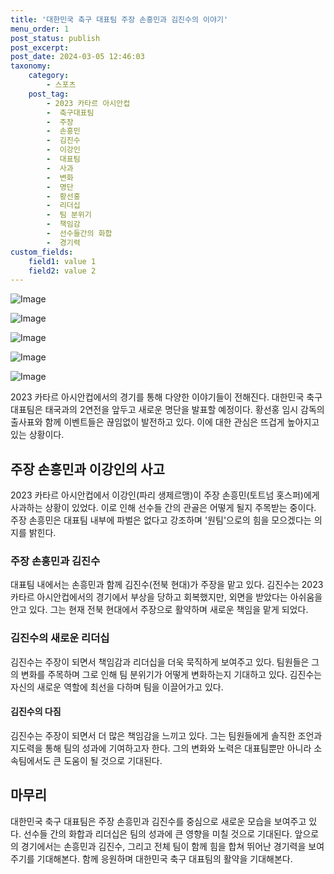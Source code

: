 ```yaml
---
title: '대한민국 축구 대표팀 주장 손흥민과 김진수의 이야기'
menu_order: 1
post_status: publish
post_excerpt: 
post_date: 2024-03-05 12:46:03
taxonomy:
    category:
        - 스포츠
    post_tag:
        - 2023 카타르 아시안컵
        -  축구대표팀
        -  주장
        -  손흥민
        -  김진수
        -  이강인
        -  대표팀
        -  사과
        -  변화
        -  명단
        -  황선홍
        -  리더십
        -  팀 분위기
        -  책임감
        -  선수들간의 화합
        -  경기력
custom_fields:
    field1: value 1
    field2: value 2
---
```


![Image](https://imgnews.pstatic.net/image/477/2024/03/05/0000476860_001_20240305060102072.jpg?type=w647)

![Image](https://imgnews.pstatic.net/image/477/2024/03/05/0000476860_002_20240305060102124.jpg?type=w647)

![Image](https://imgnews.pstatic.net/image/477/2024/03/05/0000476860_003_20240305060102182.jpg?type=w647)

![Image](https://imgnews.pstatic.net/image/477/2024/03/05/0000476860_004_20240305060102227.jpg?type=w647)

![Image](https://imgnews.pstatic.net/image/477/2024/03/05/0000476860_005_20240305060102273.jpg?type=w647)

2023 카타르 아시안컵에서의 경기를 통해 다양한 이야기들이 전해진다. 대한민국 축구 대표팀은 태국과의 2연전을 앞두고 새로운 명단을 발표할 예정이다. 황선홍 임시 감독의 출사표와 함께 이벤트들은 끊임없이 발전하고 있다. 이에 대한 관심은 뜨겁게 높아지고 있는 상황이다.
## 주장 손흥민과 이강인의 사고
2023 카타르 아시안컵에서 이강인(파리 생제르맹)이 주장 손흥민(토트넘 홋스퍼)에게 사과하는 상황이 있었다. 이로 인해 선수들 간의 관골은 어떻게 될지 주목받는 중이다. 주장 손흥민은 대표팀 내부에 파벌은 없다고 강조하며 '원팀'으로의 힘을 모으겠다는 의지를 밝힌다.
### 주장 손흥민과 김진수
대표팀 내에서는 손흥민과 함께 김진수(전북 현대)가 주장을 맡고 있다. 김진수는 2023 카타르 아시안컵에서의 경기에서 부상을 당하고 회복했지만, 외면을 받았다는 아쉬움을 안고 있다. 그는 현재 전북 현대에서 주장으로 활약하며 새로운 책임을 맡게 되었다.
### 김진수의 새로운 리더십
김진수는 주장이 되면서 책임감과 리더십을 더욱 묵직하게 보여주고 있다. 팀원들은 그의 변화를 주목하며 그로 인해 팀 분위기가 어떻게 변화하는지 기대하고 있다. 김진수는 자신의 새로운 역할에 최선을 다하며 팀을 이끌어가고 있다.
#### 김진수의 다짐
김진수는 주장이 되면서 더 많은 책임감을 느끼고 있다. 그는 팀원들에게 솔직한 조언과 지도력을 통해 팀의 성과에 기여하고자 한다. 그의 변화와 노력은 대표팀뿐만 아니라 소속팀에서도 큰 도움이 될 것으로 기대된다.
## 마무리
대한민국 축구 대표팀은 주장 손흥민과 김진수를 중심으로 새로운 모습을 보여주고 있다. 선수들 간의 화합과 리더십은 팀의 성과에 큰 영향을 미칠 것으로 기대된다. 앞으로의 경기에서는 손흥민과 김진수, 그리고 전체 팀이 함께 힘을 합쳐 뛰어난 경기력을 보여주기를 기대해본다. 함께 응원하며 대한민국 축구 대표팀의 활약을 기대해본다.
